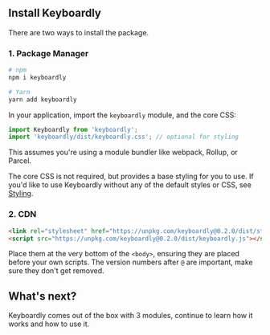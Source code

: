 ## Install Keyboardly

There are two ways to install the package.

### 1. Package Manager

```bash
# npm
npm i keyboardly

# Yarn
yarn add keyboardly
```

In your application, import the `keyboardly` module, and the core CSS:

```js
import Keyboardly from 'keyboardly';
import 'keyboardly/dist/keyboardly.css'; // optional for styling
```

This assumes you're using a module bundler like webpack, Rollup, or Parcel.

The core CSS is not required, but provides a base styling for you to use. If
you'd like to use Keyboardly without any of the default styles
or CSS, see [Styling](../Styling/).

### 2. CDN

```html
<link rel="stylesheet" href="https://unpkg.com/keyboardly@0.2.0/dist/style.css">
<script src="https://unpkg.com/keyboardly@0.2.0/dist/keyboardly.js"></script>
```

Place them at the very bottom of the `<body>`, ensuring they are placed before
your own scripts. The version numbers after `@` are important, make sure they
don't get removed.


## What's next?

Keyboardly comes out of the box with 3 modules,
continue to learn how it works and how to use it.

